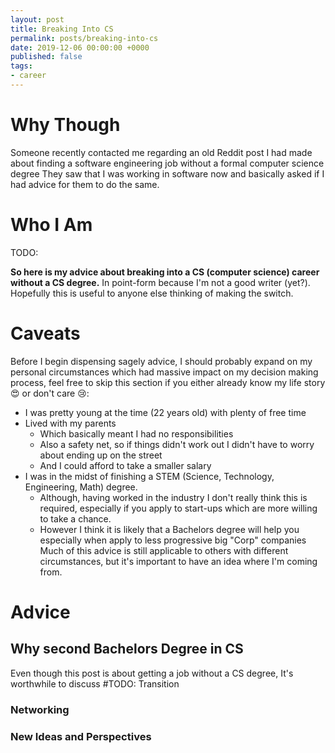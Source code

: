```yaml
---
layout: post
title: Breaking Into CS
permalink: posts/breaking-into-cs
date: 2019-12-06 00:00:00 +0000
published: false
tags:
- career
---
```


# Why Though
Someone recently contacted me regarding an old Reddit post I had made about finding a software engineering job without a formal computer science degree
They saw that I was working in software now and basically asked if I had advice for them to do the same.

# Who I Am
TODO:

**So here is my advice about breaking into a CS (computer science) career without a CS degree.**
In point-form because I'm not a good writer (yet?). 
Hopefully this is useful to anyone else thinking of making the switch.

# Caveats
Before I begin dispensing sagely advice, I should probably expand on my personal circumstances which had massive impact on my decision making process, feel free to skip this section if you either already know my life story 😍 or don't care 😢:
- I was pretty young at the time (22 years old) with plenty of free time
- Lived with my parents
    - Which basically meant I had no responsibilities
    - Also a safety net, so if things didn't work out I didn't have to worry about ending up on the street
    - And I could afford to take a smaller salary
- I was in the midst of finishing a STEM (Science, Technology, Engineering, Math) degree.
    - Although, having worked in the industry I don't really think this is required, especially if you apply to start-ups which are more willing to take a chance. 
    - However I think it is likely that a Bachelors degree will help you especially when apply to less progressive big "Corp" companies
Much of this advice is still applicable to others with different circumstances, but it's important to have an idea where I'm coming from.

# Advice

## Why second Bachelors Degree in CS
Even though this post is about getting a job without a CS degree, It's worthwhile to discuss #TODO: Transition

### Networking
### New Ideas and Perspectives